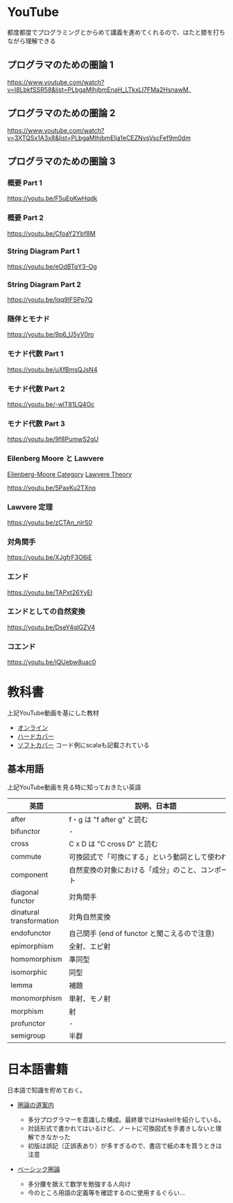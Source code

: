 <!--
title:   プログラマのための圏論
tags:    圏論,関数型プログラミング
id:      c2f9caff20031095751f
private: false
-->
# YouTube

都度都度でプログラミングとからめて講義を進めてくれるので、はたと膝を打ちながら理解できる

## プログラマのための圏論 1

https://www.youtube.com/watch?v=I8LbkfSSR58&list=PLbgaMIhjbmEnaH_LTkxLI7FMa2HsnawM_

## プログラマのための圏論 2

https://www.youtube.com/watch?v=3XTQSx1A3x8&list=PLbgaMIhjbmElia1eCEZNvsVscFef9m0dm

## プログラマのための圏論 3

### 概要 Part 1

https://youtu.be/F5uEpKwHqdk

### 概要 Part 2

https://youtu.be/CfoaY2Ybf8M

### String Diagram Part 1

https://youtu.be/eOdBTqY3-Og

### String Diagram Part 2

https://youtu.be/lqq9IFSPp7Q

### 随伴とモナド

https://youtu.be/9p6_U5yV0ro

### モナド代数 Part 1

https://youtu.be/uXfBmsQJsN4

### モナド代数 Part 2

https://youtu.be/-wlT81LQ4Oc

### モナド代数 Part 3

https://youtu.be/9f8PumwS2gU

### Eilenberg Moore と Lawvere

[Eilenberg-Moore Category](http://nlab-pages.s3.us-east-2.amazonaws.com/nlab/show/Eilenberg-Moore+category)
[Lawvere Theory](https://en.wikipedia.org/wiki/Lawvere_theory)

https://youtu.be/5PaxKu2TXno

### Lawvere 定理

https://youtu.be/zCTAn_nIrS0

### 対角関手

https://youtu.be/XJgfrF3O6iE

### エンド

https://youtu.be/TAPxt26YyEI

### エンドとしての自然変換

https://youtu.be/DseY4qIGZV4

### コエンド

https://youtu.be/jQUebw8uac0
# 教科書

上記YouTube動画を基にした教材

- [オンライン](https://bartoszmilewski.com/2014/10/28/category-theory-for-programmers-the-preface/)
- [ハードカバー](https://www.blurb.com/b/9621951-category-theory-for-programmers-new-edition-hardco)
- [ソフトカバー](https://www.blurb.com/b/9603882-category-theory-for-programmers-scala-edition-pape) コード例にscalaも記載されている

## 基本用語

上記YouTube動画を見る時に知っておきたい英語

| 英語                     | 説明、日本語                                                   |
|--------------------------|----------------------------------------------------------------|
| after                    | f・g は "f after g" と読む                                     |
| bifunctor                | -                                                              |
| cross                    | C x D は "C cross D" と読む                                    |
| commute                  | 可換図式で「可換にする」という動詞として使われる               |
| component                | 自然変換の対象における「成分」のこと、コンポーネント           |
| diagonal functor         | 対角関手                                                       |
| dinatural transformation | 対角自然変換                                                   |
| endofunctor              | 自己関手 (end of functor と聞こえるので注意)                   |
| epimorphism              | 全射、エピ射                                                   |
| homomorphism             | 準同型                                                         |
| isomorphic               | 同型                                                           |
| lemma                    | 補題                                                           |
| monomorphism             | 単射、モノ射　　　　　　　　　　　　　　　　　　　　　　　　   |
| morphism                 | 射                                                             |
| profunctor               | -                                                              |
| semigroup                | 半群                                                           |

# 日本語書籍

日本語で知識を貯めておく。

- [圏論の道案内](https://gihyo.jp/book/2019/978-4-297-10723-9)
  - 多分プログラマーを意識した構成。最終章ではHaskellを紹介している。
  - 対話形式で書かれてはいるけど、ノートに可換図式を手書きしないと理解できなかった
  - 初版は誤記（正誤表あり）が多すぎるので、書店で紙の本を買うときは注意

- [ベーシック圏論](https://www.maruzen-publishing.co.jp/smp/item/b295027.html)
  - 多分腰を据えて数学を勉強する人向け
  - 今のところ用語の定義等を確認するのに使用するぐらい...
